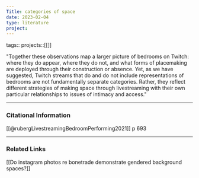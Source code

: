 ```yaml
---
Title: categories of space
date: 2023-02-04
type: literature
project:
---
```

tags:: 
projects::[[]]


"Together these observations map a larger picture of bedrooms on Twitch: where they do appear,  where they do not, and what forms of placemaking are deployed through their construction or  absence. Yet, as we have suggested, Twitch streams that do and do not include representations of  bedrooms are not fundamentally separate categories. Rather, they reflect different strategies of  making space through livestreaming with their own particular relationships to issues of intimacy  and access."

---
### Citational Information


[[@rubergLivestreamingBedroomPerforming2021]] p 693

---

### Related Links

[[Do instagram photos re bonetrade demonstrate gendered background spaces?]]